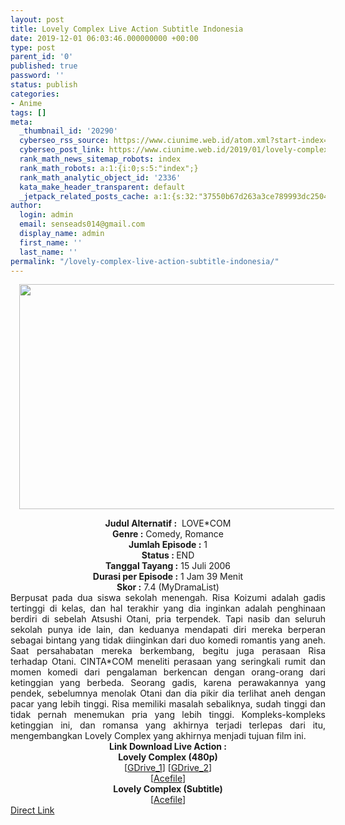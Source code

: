 ```yaml
---
layout: post
title: Lovely Complex Live Action Subtitle Indonesia
date: 2019-12-01 06:03:46.000000000 +00:00
type: post
parent_id: '0'
published: true
password: ''
status: publish
categories:
- Anime
tags: []
meta:
  _thumbnail_id: '20290'
  cyberseo_rss_source: https://www.ciunime.web.id/atom.xml?start-index=1351&max-results=150
  cyberseo_post_link: https://www.ciunime.web.id/2019/01/lovely-complex-live-action-subtitle.html
  rank_math_news_sitemap_robots: index
  rank_math_robots: a:1:{i:0;s:5:"index";}
  rank_math_analytic_object_id: '2336'
  kata_make_header_transparent: default
  _jetpack_related_posts_cache: a:1:{s:32:"37550b67d263a3ce789993dc25046c5f";a:2:{s:7:"expires";i:1651219965;s:7:"payload";a:0:{}}}
author:
  login: admin
  email: senseads014@gmail.com
  display_name: admin
  first_name: ''
  last_name: ''
permalink: "/lovely-complex-live-action-subtitle-indonesia/"
---
```

<div class="separator" style="clear: both; text-align: center;"><a href="https://4.bp.blogspot.com/-i9AkrfAvSW0/XFMQ3YADLYI/AAAAAAAAJQ8/31wD3GDbhJsD6YXg2HgTbE2VrThfFDgAwCLcBGAs/s1600/Lovely%2BComplex.jpg" imageanchor="1" style="margin-left: 1em; margin-right: 1em;"><img border="0" data-original-height="720" data-original-width="1280" height="360" src="{{ site.baseurl }}/assets/2019/12/Lovely%2BComplex.jpg" width="640" /></a></div>
<p>
<div style="text-align: center;"><b>Judul</b><b><b> Alternatif</b> :</b>&nbsp; LOVE*COM</div>
<div style="text-align: center;"><b><b>Genre :</b></b> Comedy, Romance</div>
<div style="text-align: center;"><b>Jumlah Episode :</b> 1<br /><b>Status :&nbsp;</b>END<br /><b>Tanggal Tayang :</b> 15 Juli 2006<br /><b>Durasi per Episode :</b> 1 Jam 39 Menit</div>
<div style="text-align: center;"><b>Skor :</b> 7.4 (MyDramaList)</div>
<div style="text-align: center;"></div>
<div style="text-align: justify;">Berpusat pada dua siswa sekolah menengah. Risa Koizumi adalah gadis tertinggi di kelas, dan hal terakhir yang dia inginkan adalah penghinaan berdiri di sebelah Atsushi Otani, pria terpendek. Tapi nasib dan seluruh sekolah punya ide lain, dan keduanya mendapati diri mereka berperan sebagai bintang yang tidak diinginkan dari duo komedi romantis yang aneh. Saat persahabatan mereka berkembang, begitu juga perasaan Risa terhadap Otani. CINTA*COM meneliti perasaan yang seringkali rumit dan momen komedi dari pengalaman berkencan dengan orang-orang dari ketinggian yang berbeda. Seorang gadis, karena perawakannya yang pendek, sebelumnya menolak Otani dan dia pikir dia terlihat aneh dengan pacar yang lebih tinggi. Risa memiliki masalah sebaliknya, sudah tinggi dan tidak pernah menemukan pria yang lebih tinggi. Kompleks-kompleks ketinggian ini, dan romansa yang akhirnya terjadi terlepas dari itu, mengembangkan Lovely Complex yang akhirnya menjadi tujuan film ini.</div>
<div style="text-align: justify;"></div>
<div style="text-align: justify;"></div>
<div style="text-align: center;"><b>Link Download Live Action :</b></div>
<div style="text-align: center;"></div>
<div style="text-align: center;"><b>Lovely Complex (480p)</b><br />[<a href="https://drive.google.com/uc?id=19kWCOHpnSEhbkuY3WKRB2HhWoKGbPdx4" target="_blank" rel="noopener">GDrive_1</a>] [<a href="https://drive.google.com/uc?id=1lHWSE-z0Mnun4R2jlrqeGCjY9N3ZTvzH" target="_blank" rel="noopener">GDrive_2</a>]<br />[<a href="https://acefile.co/f/9368912/kusonime-lovely-complex-live-action-rar" target="_blank" rel="noopener">Acefile</a>]</div>
<div style="text-align: center;"><b>Lovely Complex (Subtitle)</b><br />[<a href="https://acefile.co/f/9368962/kusonime_lovely_complex_live_action_sub-rar" target="_blank" rel="noopener">Acefile</a>]</div>
<link rel="stylesheet" href="https://cdnjs.cloudflare.com/ajax/libs/font-awesome/4.7.0/css/font-awesome.min.css" />
<div class="divbtn"> <a href="https://handymansurrender.com/fihup8buzv?key=94550f7ce39444073321dde3b8782f97" class="btn"><i class="fa fa-download"></i> Direct Link</a> </div>

